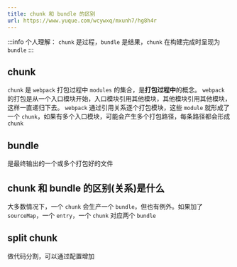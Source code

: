 ```yaml
---
title: chunk 和 bundle 的区别
url: https://www.yuque.com/wcywxq/mxunh7/hg8h4r
---
```


:::info
个人理解：
`chunk` 是过程，`bundle` 是结果，`chunk` 在构建完成时呈现为 `bundle`
::: <a name="vMn5G"></a>

## chunk

`chunk` 是 `webpack` 打包过程中 `modules` 的集合，是**打包过程中**的概念。
`webpack` 的打包是从一个入口模块开始，入口模块引用其他模块，其他模块引用其他模块，这样一直递归下去。
`webpack` 通过引用关系逐个打包模块，这些 `module` 就形成了一个 `chunk`，如果有多个入口模块，可能会产生多个打包路径，每条路径都会形成 `chunk` <a name="AxhEX"></a>

## bundle

是最终输出的一个或多个打包好的文件 <a name="rykJw"></a>

## chunk 和 bundle 的区别(关系)是什么

大多数情况下，一个 `chunk` 会生产一个 `bundle`，但也有例外。如果加了 `sourceMap`，一个 `entry`，一个 `chunk` 对应两个 `bundle` <a name="Jvjn0"></a>

## split chunk

做代码分割，可以通过配置增加
